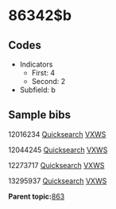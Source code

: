 # 86342$b

## Codes

-   Indicators
    -   First: 4
    -   Second: 2
-   Subfield: b

## Sample bibs

12016234 [Quicksearch](https://search.library.yale.edu/catalog/12016234) [VXWS](http://prodorbis.library.yale.edu:7014/vxws/GetHoldingsService?bibId=12016234)

12044245 [Quicksearch](https://search.library.yale.edu/catalog/12044245) [VXWS](http://prodorbis.library.yale.edu:7014/vxws/GetHoldingsService?bibId=12044245)

12273717 [Quicksearch](https://search.library.yale.edu/catalog/12273717) [VXWS](http://prodorbis.library.yale.edu:7014/vxws/GetHoldingsService?bibId=12273717)

13295937 [Quicksearch](https://search.library.yale.edu/catalog/13295937) [VXWS](http://prodorbis.library.yale.edu:7014/vxws/GetHoldingsService?bibId=13295937)

**Parent topic:**[863](../../tags/863/863.md)

